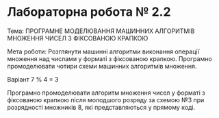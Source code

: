 # Лабораторна робота № 2.2

Тема: ПРОГРАМНЕ МОДЕЛЮВАННЯ МАШИННИХ АЛГОРИТМІВ МНОЖЕННЯ ЧИСЕЛ З ФІКСОВАНОЮ КРАПКОЮ

Мета роботи: Розглянути машинні алгоритми виконання операції множення над числами у форматі з фіксованою крапкою. Програмно промоделювати чотири схеми машинних алгоритмів множення.

Варіант 7 % 4 = 3

Програмно промоделювати алгоритм множення чисел у форматі з фіксованою крапкою після молодшого розряду за схемою №3 при розрядності множників 8, які представляються у прямому коді.
